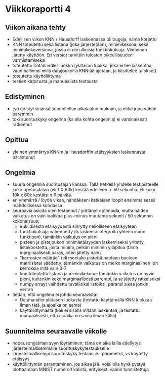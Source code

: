 # Viikkoraportti 4

## Viikon aikana tehty
- Edellisen viikon KNN / Hausdorff laskennassa oli bugeja, nämä korjattu
- KNN toteutettu sekä listana (joka järjestetään), minimikekona, sekä minimikekoversiona, jossa ei ole ulkoisia funktiokutsuja. Viimeinen jätetty käyttöön. Eri versiot tarvittiin tulosten oikeellisuuden varmistamiseksi
- toteutettu Datahandler luokka (ylätason luokka, joka ei tee laskentaa, vaan hallinnoi millä datajoukoilla KNN:ää ajetaan, ja käsittelee tulokset)
- toteutettu käyttöliittymä
- testien kirjoitusta ja manuaalista testausta

## Edistyminen
- työ edistyi sinänsä suunnitellun aikataulun mukaan, ja ehkä jopa vähän paremmin
- toki suorituskyky ongelma (ks alla kohta ongelmia) ei varsinaisesti ratkennut

## Opittua
- yleinen ymmärrys KNN:n ja Hausdorffin etäisyyksien laskennasta parantunut

## Ongelmia
- suuria ongelmia suoritusajan kanssa. Tällä hetkellä yhdelle testipisteelle koko opetusdatan (eli 1 X 60k) kestää edelleen n. 50 sekuntia. Eli koko 10k x 60k kestäisi n 6 päivää. 
- en ymmärrä / löydä vikaa, nähdäkseni katkaisen loopit ensimmäisessä mahdollisessa kohdassa
- seuraavia asioita olen testannut / yrittänyt optimoida, mutta näiden vaikutus on vain luokkaa plus-miinus muutama sekunti / 50 sekunnin kokonaisuus:
    - euklidisesta etäisyydestä siirrytty neliölliseen etäisyyteen
    - funktiokutsuja vähennetty (ts laskenta integroitu yhteen isoon funktioon), tämänkin vaikutus on pieni
    - pisteen ja pistejoukon minimietäisyyden laskemiseksi yritetty listakoostetta, josta minimi, pelkän minimin ylläpitoa (tämä marginaalisesti paras, joten jätetty näin)
    - "kerrosten määrää" (eli montako pistettä haetaan boolean matriisista) säädetty; tämänkin vaikutus on melko marginaalinen, on kerroksia mitä vain 3-7
    - knn toteutettu listana ja minimikekona; tämänkin vaikutus on hyvin pieni, kuitenkin keko marginaalisesti parempi, ja se jätetty ratkaisuksi
    - numpy arrayt vaihdettu tavallisiksi listoiksi, paransi aikaa jonkin verran
- tiedän, että ongelma ei johdu seuraavista:
    - Datahandler ylätason luokasta (testattu käyttämällä KNN luokkaa ilman tätä, ja ajoaika on sama)
    - käyttöliittymästä (käli ei sisällä mitään laskentaa, ja testattu manuaalisesti, että ajoaika on sama ilman käliä)

## Suunnitelma seuraavalle viikolle
- nopeusongelman syyn löytäminen; tämä on aika lailla edellytys järjestelmällisemmälle suorituskykytestaukselle
- järjestelmällisempi suorituskyky testaus vs. parametrit, vs käytetty etäisyys
- käyttöliittymän parantaminen, jos aikaa jää. Voisi olla hyvä pystyä plottaamaan MNIST numeroit kälistä, erityisesti väärin tunnistettuja






